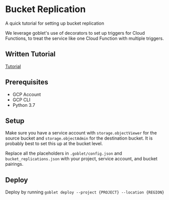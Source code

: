 # Bucket Replication

A quick tutorial for setting up bucket replication

We leverage goblet's use of decorators to set up triggers for Cloud Functions, to treat the service like one Cloud Function with multiple triggers.

## Written Tutorial

[Tutorial](https://engineering.premise.com/tutorial-bucket-replication-for-google-cloud-platform-gcp-cloud-storage-44622c59299c)

## Prerequisites 

* GCP Account
* GCP CLI
* Python 3.7

## Setup

Make sure you have a service account with `storage.objectViewer` for the source bucket and `storage.objectAdmin` for the destination bucket.
It is probably best to set this up at the bucket level.

Replace all the placeholders in `.goblet/config.json` and `bucket_replications.json` with your project, service account, and bucket pairings.

## Deploy

Deploy by running `goblet deploy --project {PROJECT} --location {REGION}`
